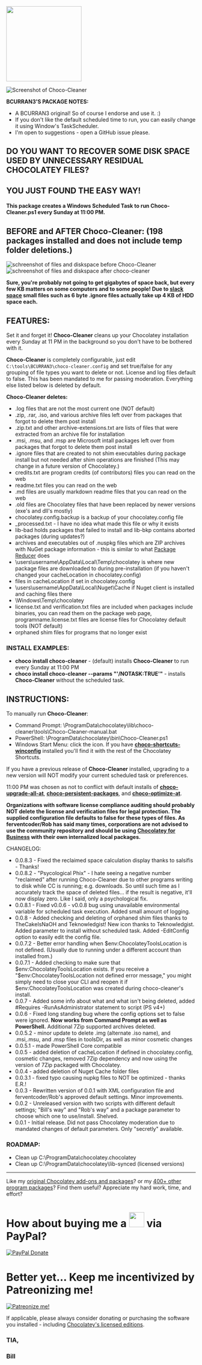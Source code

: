 <img src="https://cdn.staticaly.com/gh/bcurran3/ChocolateyPackages/master/choco-cleaner/choco-cleaner_icon.png" width="200" height="200">

![Screenshot of Choco-Cleaner](https://cdn.rawgit.com/bcurran3/ChocolateyPackages/bd713cc4/choco-cleaner/choco-cleaner_screenshot.png)	

**BCURRAN3'S PACKAGE NOTES:**

* A BCURRAN3 original! So of course I endorse and use it. :)
* If you don't like the default scheduled time to run, you can easily change it using Window's TaskScheduler.
* I'm open to suggestions - open a GitHub issue please.

## DO YOU WANT TO RECOVER SOME DISK SPACE USED BY UNNECESSARY RESIDUAL CHOCOLATEY FILES? 

## YOU JUST FOUND THE EASY WAY!

#### This package creates a Windows Scheduled Task to run Choco-Cleaner.ps1 every Sunday at 11:00 PM.

## **BEFORE and AFTER Choco-Cleaner: (198 packages installed and does not include temp folder deletions.)**
![schreenshot of files and diskspace  before Choco-Cleaner](https://cdn.staticaly.com/gh/bcurran3/ChocolateyPackages/master/choco-cleaner/choco-cleaner_before.png) ![schreenshot of files and diskspace after choco-cleaner](https://cdn.staticaly.com/gh/bcurran3/ChocolateyPackages/master/choco-cleaner/choco-cleaner_after.png)

**Sure, you're probably not going to get gigabytes of space back, but every few KB matters on some computers and to some people! Due to [slack space](https://www.computerhope.com/jargon/s/slack-space.htm) small files such as 6 byte .ignore files actually take up 4 KB of HDD space each.**

## FEATURES:

Set it and forget it! **Choco-Cleaner** cleans up your Chocolatey installation every Sunday at 11 PM in the background so you don't have to be bothered with it.

**Choco-Cleaner** is completely configurable, just edit `C:\tools\BCURRAN3\choco-cleaner.config` and set true/false for any grouping of file types you want to delete or not. License and log files default to false. This has been mandated to me for passing moderation. Everything else listed below is deleted by default.
	
**Choco-Cleaner deletes:**

* .log files that are not the most current one (NOT default)
* .zip, .rar, .iso, and various archive files left over from packages that forgot to delete them post install
* .zip.txt and other archive-extensions.txt are lists of files that were extracted from an archive file for installation
* .msi, .msu, and .msp are Microsoft intall packages left over from packages that forgot to delete them post install
* .ignore files that are created to not shim executables during package install but not needed after shim operations are finished (This may change in a future version of Chocolatey.)
* credits.txt are program credits (of contributors) files you can read on the web
* readme.txt files you can read on the web
* .md files are usually markdown readme files that you can read on the web
* .old files are Chocolatey files that have been replaced by newer versions (exe's and dll's mostly)
* chocolatey.config.backup is a backup of your chocolatey.config file
* _processed.txt - I have no idea what made this file or why it exists
* lib-bad holds packages that failed to install and lib-bkp contains aborted packages (during updates?) 
* archives and executables out of .nuspkg files which are ZIP archives with NuGet package information - this is similar to what [Package Reducer](https://chocolatey.org/docs/features-package-reducer) does
* \users\username\AppData\Local\Temp\chocolatey is where new package files are downloaded to during pre-installation (if you haven't changed your cacheLocation in chocolatey.config)
* files in cacheLocation if set in chocolatey.config
* \users\username\AppData\Local\Nuget\Cache if Nuget client is installed and caching files there
* \Windows\Temp\chocolatey 
* license.txt and verification.txt files are included when packages include binaries, you can read them on the package web page, programname.license.txt files are license files for Chocolatey default tools (NOT default)
* orphaned shim files for programs that no longer exist

### INSTALL EXAMPLES:
* **choco install choco-cleaner** - (default) installs **Choco-Cleaner** to run every Sunday at 11:00 PM
* **choco install choco-cleaner --params "'/NOTASK:TRUE'"** - installs **Choco-Cleaner** without the scheduled task.

## INSTRUCTIONS:

To manually run **Choco-Cleaner**:

* Command Prompt: \ProgramData\chocolatey\lib\choco-cleaner\tools\Choco-Cleaner-manual.bat
* PowerShell: \ProgramData\chocolatey\bin\Choco-Cleaner.ps1
* Windows Start Menu: click the icon. If you have **[choco-shortcuts-winconfig](https://chocolatey.org/packages/choco-shortcuts-winconfig)** installed you'll find it with the rest of the Chocolatey Shortcuts.

If you have a previous release of **Choco-Cleaner** installed, upgrading to a new version will NOT modify your current scheduled task or preferences.

11:00 PM was chosen as not to conflict with default installs of **[choco-upgrade-all-at](https://chocolatey.org/packages/choco-upgrade-all-at)**,  **[choco-persistent-packages](https://chocolatey.org/packages/choco-persistent-packages)**, and **[choco-optimize-at](https://chocolatey.org/packages/choco-optimize-at)**.

**Organizations with software license compliance auditing should probably NOT delete the license and verification files for legal protection. The supplied configuration file defaults to false for these types of files. As ferventcoder/Rob has said many times, corporations are not advised to use the community repository and should be using [Chocolatey for Business](https://chocolatey.org/pricing) with their own internalized local packages.**

CHANGELOG:
* 0.0.8.3 - Fixed the reclaimed space calculation display thanks to salsifis - Thanks!
* 0.0.8.2 - "Psycological Phix" - I hate seeing a negative number "reclaimed" after running Choco-Cleaner due to other programs writing to disk while CC is running; e.g. downloads. So until such time as I accurately track the space of deleted files... if the result is negative, it'll now display zero. Like I said, only a psychological fix.
* 0.0.8.1 - Fixed v0.0.6 - v0.0.8 bug using unavailable environmental variable for scheduled task execution. Added small amount of logging.
* 0.0.8 - Added checking and deleting of orphaned shim files thanks to TheCakeIsNaOH and Teknowledgist! New icon thanks to Teknowledgist. Added parameter to install without scheduled task. Added -EditConfig option to easily edit the config file.
* 0.0.7.2 - Better error handling when $env:ChocolateyToolsLocation is not defined. (Usually due to running under a different account than installed from.)
* 0.0.7.1 - Added checking to make sure that $env:ChocolateyToolsLocation exists. If you receive a "$env:ChocolateyToolsLocation not defined error message," you might simply need to close your CLI and reopen it if $env:ChocolateyToolsLocation was created during choco-cleaner's install.
* 0.0.7 - Added some info about what and what isn't being deleted, added #Requires -RunAsAdministrator statement to script (PS v4+)
* 0.0.6 - Fixed long standing bug where the config options set to false were ignored. **Now works from Command Prompt as well as PowerShell.** Additional 7Zip supported archives deleted.
* 0.0.5.2 - minor update to delete .img (alternate .iso name), and .msi,.msu, and .msp files in toolsDir, as well as minor cosmetic changes
* 0.0.5.1 - made PowerShell Core compatible
* 0.0.5 - added deletion of cacheLocation if defined in chocolatey.config, cosmetic changes, removed 7Zip dependency and now using the version of 7Zip packaged with Chocolatey.
* 0.0.4 - added deletion of Nuget Cache folder files
* 0.0.3.1 - fixed typo causing nupkg files to NOT be optimized - thanks E.R.! 
* 0.0.3 - Rewritten version of 0.0.1 with XML configuration file and ferventcoder/Rob's approved default settings. Minor improvements.
* 0.0.2 - Unreleased version with two scripts with different default settings; "Bill's way" and "Rob's way" and a package parameter to choose which one to use/install. Shelved.
* 0.0.1 - Initial release. Did not pass Chocolatey moderation due to mandated changes of default parameters. Only "secretly" available.

### ROADMAP:
* Clean up C:\ProgramData\chocolatey\.chocolatey
* Clean up C:\ProgramData\chocolatey\lib-synced (licensed versions)

***

Like my [original Chocolatey add-ons and packages](https://chocolatey.org/search?q=tag%3Abcurran3)? or my [400+ other program packages](https://chocolatey.org/profiles/bcurran3)? Find them useful? Appreciate my hard work, time, and effort?


<h1>How about buying me a <img src="https://cdn.rawgit.com/bcurran3/ChocolateyPackages/master/mylogos/beer.png" alt="" width="40" height="40"> via PayPal?</h1>

[![PayPal Donate](https://www.paypalobjects.com/webstatic/mktg/logo/AM_SbyPP_mc_vs_dc_ae.jpg)](https://www.paypal.me/bcurran3donations)

<h1>Better yet... Keep me incentivized by Patreonizing me!</h1>

[![Patreonize me!](https://c5.patreon.com/external/logo/downloads_wordmark_white_on_coral.png)](https://www.patreon.com/bcurran3)


If applicable, please always consider donating or purchasing the software you installed - including [Chocolatey's licensed editions](https://chocolatey.org/pricing).

<h3>TIA,</h3>

<h3>Bill</h3>
